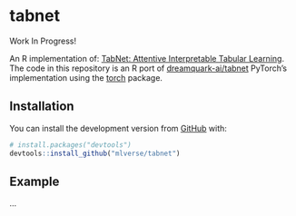 
<!-- README.md is generated from README.Rmd. Please edit that file -->

# tabnet

Work In Progress\!

<!-- badges: start -->

<!-- badges: end -->

An R implementation of: [TabNet: Attentive Interpretable Tabular
Learning](https://arxiv.org/abs/1908.07442). The code in this repository
is an R port of
[dreamquark-ai/tabnet](https://github.com/dreamquark-ai/tabnet)
PyTorch’s implementation using the
[torch](https://github.com/mlverse/torch) package.

## Installation

You can install the development version from
[GitHub](https://github.com/) with:

``` r
# install.packages("devtools")
devtools::install_github("mlverse/tabnet")
```

## Example

…
